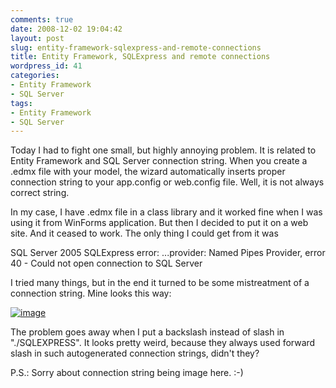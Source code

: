 ```yaml
---
comments: true
date: 2008-12-02 19:04:42
layout: post
slug: entity-framework-sqlexpress-and-remote-connections
title: Entity Framework, SQLExpress and remote connections
wordpress_id: 41
categories:
- Entity Framework
- SQL Server
tags:
- Entity Framework
- SQL Server
---
```


Today I had to fight one small, but highly annoying problem. It is related to Entity Framework and SQL Server connection string. When you create a .edmx file with your model, the wizard automatically inserts proper connection string to your app.config or web.config file. Well, it is not always correct string.

In my case, I have .edmx file in a class library and it worked fine when I was using it from WinForms application. But then I decided to put it on a web site. And it ceased to work. The only thing I could get from it was

SQL Server 2005 SQLExpress error: ...provider: Named Pipes Provider, error 40 - Could not open connection to SQL Server

I tried many things, but in the end it turned to be some mistreatment of a connection string. Mine looks this way:

[![image](http://tech.tulentsev.com/images/uploads/2008/12/image-thumb1.png)](http://tech.tulentsev.com/images/uploads/2008/12/image1.png)

The problem goes away when I put a backslash instead of slash in "./SQLEXPRESS". It looks pretty weird, because they always used forward slash in such autogenerated connection strings, didn't they?

P.S.: Sorry about connection string being image here. :-)
